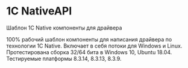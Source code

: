 # 1С NativeAPI
Шаблон 1C Native компоненты для драйвера

100% рабочий шаблон компоненты для написания драйвера по технологии 1C Native. Включает в себя потоки для Windows и Linux. 
Протестирована сборка 32/64 бита в Windows 10, Ubuntu 18.04. Тестируемые платформы 8.3.14, 8.3.13, 8.3.9. 
